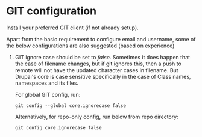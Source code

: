 # GIT configuration

Install your preferred GIT client (if not already setup).

Apart from the basic requirement to configure email and username, some of the below configurations are also suggested (based on experience) 

1. GIT ignore case should be set to *false*. Sometimes it does happen that the case of filename changes, but if git ignores this, then a push to remote will not have the updated character cases in filename. But Drupal's core is case sensitive specifically in the case of Class names, namespaces and its files.
    
    For global GIT config, run:
    ```
    git config --global core.ignorecase false
    ```
    Alternatively, for repo-only config, run below from repo directory:
    ```
    git config core.ignorecase false
    ```